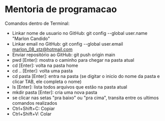# Mentoria de programacao

Comandos dentro de Terminal:
- Linkar nome de usuario no GitHub: git config --global user.name "Marlon Candido"
- Linkar email no GitHub: git config --global user.email marlon_08_stz@hotmail.com
- Enviar repositório ao GitHub: git push origin main
- pwd [Enter]: mostra o caminho para chegar na pasta atual
- cd [Enter]: volta na pasta home
- cd .. [Enter]: volta uma pasta
- cd pasta [Enter]: entra na pasta (se digitar o inicio do nome da pasta e clicar TAB, ele completa o nome)
- ls [Enter]: lista todos arquivos que estão na pasta atual
- mkdir pasta [Enter]: cria uma nova pasta
- se clicar nas setas "pra baixo" ou "pra cima", transita entre os ultimos comandos realizados
- Ctrl+Shift+C: Copiar
- Ctrl+Shift+V: Colar